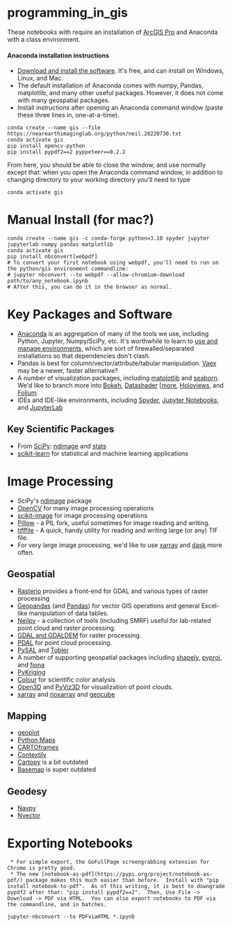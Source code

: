 # programming_in_gis

These notebooks with require an installation of [ArcGIS Pro](https://apps.itpals.vt.edu/arcgis/ArcGIS_Pro_Installation_Instructions.pdf) and Anaconda with a class environment.

#### Anaconda installation instructions
* [Download and install the software](https://www.anaconda.com/products/individual).  It's free, and can install on Windows, Linux, and Mac.
* The default installation of Anaconda comes with numpy, Pandas, matplotlib, and many other useful packages.  However, it does not come with many geospatial packages.  
* Install instructions after opening an Anaconda command window (paste these three lines in, one-at-a-time).
~~~
conda create --name gis --file https://nearearthimaginglab.org/python/neil.20220730.txt
conda activate gis
pip install opencv-python 
pip install pypdf2==2 pyppeteer==0.2.2 
~~~
From here, you should be able to close the window, and use normally except that: when you open the Anaconda command window, in addition to changing directory to your working directory you'll need to type
~~~
conda activate gis
~~~ 
# Manual Install (for mac?)
~~~
conda create --name gis -c conda-forge python=3.10 spyder jupyter jupyterlab numpy pandas matplotlib
conda activate gis
pip install nbconvert[webpdf]
# To convert your first notebook using webpdf, you'll need to run on the python/gis environment commandline:
# jupyter nbconvert --to webpdf --allow-chromium-download path/to/any_notebook.ipynb
# After this, you can do it in the browser as normal.
~~~

# Key Packages and Software
* [Anaconda](https://www.anaconda.com/distribution) is an aggregation of many of the tools we use, including Python, Jupyter, Numpy/SciPy, etc.  It's worthwhile to learn to [use and manage environments](https://docs.conda.io/projects/conda/en/latest/user-guide/tasks/manage-environments.html), which are sort of firewalled/separated installations so that dependencies don't clash.
* Pandas is best for column/vector/attribute/tabular manipulation.  [Vaex](https://www.kdnuggets.com/2021/05/vaex-pandas-1000x-faster.html) may be a newer, faster alternative?
* A number of visualization packages, including [matplotlib](https://matplotlib.org/3.1.0/#) and [seaborn](https://seaborn.pydata.org/).  We'd like to branch more into [Bokeh](https://bokeh.pydata.org/en/latest), [Datashader](https://datashader.org) [[more](https://anitagraser.com/2020/12/13/spatial-data-exploration-with-linked-plots/), [Holoviews](http://holoviews.org), and [Folium](https://python-visualization.github.io/folium).
* IDEs and IDE-like environments, including [Spyder](https://www.spyder-ide.org/), [Jupyter Notebooks](https://jupyter.org), and [JupyterLab](https://jupyterlab.readthedocs.io/en/stable)
## Key Scientific Packages
* From [SciPy](https://www.scipy.org): [ndimage](https://docs.scipy.org/doc/scipy/reference/ndimage.html) and [stats](https://docs.scipy.org/doc/scipy/reference/stats.html)
* [scikit-learn](https://scikit-learn.org/stable/) for statistical and machine learning applications
# Image Processing
* SciPy's [ndimage](https://docs.scipy.org/doc/scipy/reference/ndimage.html) package
* [OpenCV](https://github.com/thomaspingel/neil/wiki/OpenCV) for many image processing operations
* [scikit-image](https://scikit-image.org) for image processing operations
* [Pillow](https://pillow.readthedocs.io/en/stable) - a PIL fork, useful sometimes for image reading and writing.
* [tifffile](https://pypi.org/project/tifffile/) - A quick, handy utility for reading and writing large (or any) TIF file.
* For very large image processing, we'd like to use [xarray](http://xarray.pydata.org/en/stable) and [dask](http://xarray.pydata.org/en/stable/dask.html) more often.

## Geospatial
* [Rasterio](https://rasterio.readthedocs.io/en/stable/) provides a front-end for GDAL and various types of raster processing
* [Geopandas](http://geopandas.org) (and [Pandas](https://pandas.pydata.org)) for vector GIS operations and general Excel-like manipulation of data tables.
* [Neilpy](https://github.com/thomaspingel/neilpy) - a collection of tools (including SMRF) useful for lab-related point cloud and raster processing.
* [GDAL and GDALDEM](https://gdal.org/programs/gdaldem.html) for raster processing.
* [PDAL](https://pdal.io) for point cloud processing.
* [PySAL](https://pysal.org/) and [Tobler](https://pysal.org/tobler/)
* A number of supporting geospatial packages including [shapely](https://shapely.readthedocs.io/en/stable/manual.html), [pyproj](https://pyproj4.github.io/pyproj/stable), and [fiona](https://fiona.readthedocs.io/en/latest/manual.html)
* [PyKriging](https://pykriging.com/)
* [Colour](https://colour.readthedocs.io/en/latest/index.html#) for scientific color analysis
* [Open3D](http://www.open3d.org/) and [PyViz3D](https://github.com/francisengelmann/PyViz3D) for visualization of point clouds.
* [xarray](https://docs.xarray.dev/en/stable/) and [rioxarray](https://corteva.github.io/rioxarray/html/index.html) and [geocube](https://corteva.github.io/geocube/html/index.html)

## Mapping
* [geoplot](https://residentmario.github.io/geoplot/)
* [Python Maps](https://twitter.com/PythonMaps)
* [CARTOframes](https://carto.com/developers/cartoframes)
* [Contextily](https://contextily.readthedocs.io/en/latest/)
* [Cartopy](https://scitools.org.uk/cartopy/docs/latest) is a bit outdated
* [Basemap](https://basemaptutorial.readthedocs.io/en/latest) is super outdated

## Geodesy
* [Navpy](https://pypi.org/project/NavPy/)
* [Nvector](https://pypi.org/project/nvector/)

# Exporting Notebooks
     * For simple export, the GoFullPage screengrabbing extension for Chrome is pretty good.
     * The new [notebook-as-pdf](https://pypi.org/project/notebook-as-pdf/) package makes this much easier than before.  Install with "pip install notebook-to-pdf".  As of this writing, it is best to downgrade pypdf2 after that: "pip install pypdf2==2".  Then, Use File -> Download -> PDF via HTML.  You can also export notebooks to PDF via the commandline, and in batches.
~~~
jupyter-nbconvert --to PDFviaHTML *.ipynb
~~~
